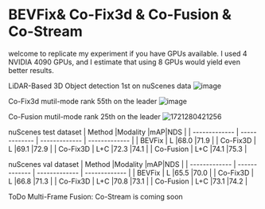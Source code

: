 # BEVFix& Co-Fix3d & Co-Fusion & Co-Stream

welcome to replicate my experiment if you have GPUs available. I used 4 NVIDIA 4090 GPUs, and I estimate that using 8 GPUs would yield even better results.

LiDAR-Based 3D Object detection 1st on nuScenes data
![image](https://github.com/user-attachments/assets/de987d56-41c1-416b-8dd6-de78e8412a6e)

Co-Fix3d mutil-mode rank 55th on the leader
![image](https://github.com/user-attachments/assets/aa84d720-59d6-41c5-9a26-c4f400f289c5)

Co-Fusion mutil-mode rank 25th on the leader
![1721280421256](https://github.com/user-attachments/assets/3813c88b-0c46-4583-986b-51d49a9b0733)

nuScenes test dataset 
| Method |Modality |mAP|NDS |
| ------------- | ------------- | ------------- | ------------- |
| BEVFix  | L  |68.0  |71.9 |
| Co-Fix3D  | L  |69.1  |72.9 |
| Co-Fix3D  | L+C  |72.3  |74.1  |
| Co-Fusion  | L+C  |74.1  |75.3  |


nuScenes val dataset 
| Method |Modality |mAP|NDS |
| ------------- | ------------- | ------------- | ------------- |
| BEVFix  | L  |65.5  |70.0 |
| Co-Fix3D  | L  |66.8  |71.3 |
| Co-Fix3D  | L+C  |70.8  |73.1  |
| Co-Fusion  | L+C  |73.1  |74.2  |

ToDo Multi-Frame Fusion: Co-Stream is coming soon
